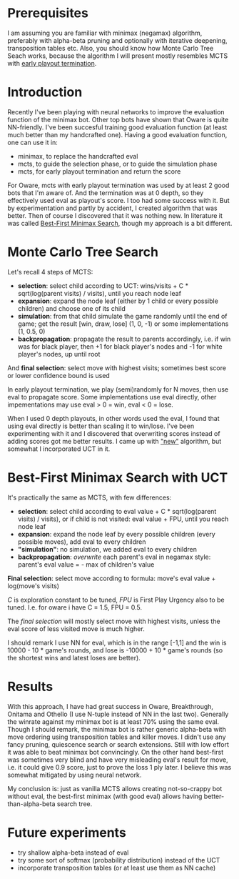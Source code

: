 # Prerequisites

I am assuming you are familiar with minimax (negamax) algorithm, preferably with alpha-beta pruning and optionally with iterative deepening, transposition tables etc. Also, you should know how Monte Carlo Tree Seach works, because the algorithm I will present mostly resembles MCTS with [early playout termination](https://link.springer.com/chapter/10.1007/978-3-319-27992-3_2).


# Introduction

Recently I've been playing with neural networks to improve the evaluation function of the minimax bot. Other top bots have shown that Oware is quite NN-friendly. I've been succesful training good evaluation function (at least much better than my handcrafted one). Having a good evaluation function, one can use it in:
- minimax, to replace the handcrafted eval
- mcts, to guide the selection phase, or to guide the simulation phase
- mcts, for early playout termination and return the score

For Oware, mcts with early playout termination was used by at least 2 good bots that I'm aware of. And the termination was at 0 depth, so they effectively used eval as playout's score. I too had some success with it. But by experimentation and partly by accident, I created algorithm that was better. Then of course I discovered that it was nothing new. In literature it was called [Best-First Minimax Search](https://www.chessprogramming.org/Best-First_Minimax_Search), though my approach is a bit different.


# Monte Carlo Tree Search

Let's recall 4 steps of MCTS:
- **selection**: select child according to UCT: wins/visits + C * sqrt(log(parent visits) / visits), until you reach node leaf
- **expansion**: expand the node leaf (either by 1 child or every possible children) and choose one of its child
- **simulation**: from that child simulate the game randomly until the end of game; get the result [win, draw, lose] (1, 0, -1) or some implementations (1, 0.5, 0)
- **backpropagation**: propagate the result to parents accordingly, i.e. if win was for black player, then +1 for black player's nodes and -1 for white player's nodes, up until root

And **final selection**: select move with highest visits; sometimes best score or lower confidence bound is used

In early playout termination, we play (semi)randomly for N moves, then use eval to propagate score. Some implementations use eval directly, other impementations may use eval > 0 = win, eval < 0 = lose.

When I used 0 depth playouts, in other words used the eval, I found that using eval directly is better than scaling it to win/lose. I've been experimenting with it and I discovered that overwriting scores instead of adding scores got me better results. I came up with ["new"](https://www.microsoft.com/en-us/research/publication/best-first-minimax-search/) algorithm, but somewhat I incorporated UCT in it.


# Best-First Minimax Search with UCT 

It's practically the same as MCTS, with few differences:
- **selection**: select child according to eval value + C * sqrt(log(parent visits) / visits), or if child is not visited: eval value + FPU, until you reach node leaf
- **expansion**: expand the node leaf by every possible children (every possible moves), add eval to every children
- **"simulation"**: no simulation, we added eval to every children
- **backpropagation**: *overwrite* each parent's eval in negamax style: parent's eval value = - max of children's value

**Final selection**: select move according to formula: move's eval value + log(move's visits)

*C* is exploration constant to be tuned, *FPU* is First Play Urgency also to be tuned. I.e. for oware i have C = 1.5, FPU = 0.5.

The *final selection* will mostly select move with highest visits, unless the eval score of less visited move is much higher.

I should remark I use NN for eval, which is in the range [-1,1] and the win is 10000 - 10 * game's rounds, and lose is -10000 + 10 * game's rounds (so the shortest wins and latest loses are better).

# Results

With this approach, I have had great success in Oware, Breakthrough, Onitama and Othello (I use N-tuple instead of NN in the last two). Generally the winrate against my minimax bot is at least 70% using the same eval. Though I should remark, the minimax bot is rather generic alpha-beta with move ordering using transposition tables and killer moves. I didn't use any fancy pruning, quiescence search or search extensions. Still with low effort it was able to beat minimax bot convincingly. On the other hand best-first was sometimes very blind and have very misleading eval's result for move, i.e. it could give 0.9 score, just to prove the loss 1 ply later. I believe this was somewhat mitigated by using neural network.

My conclusion is: just as vanilla MCTS allows creating not-so-crappy bot without eval, the best-first minimax (with good eval) allows having better-than-alpha-beta search tree.


# Future experiments

- try shallow alpha-beta instead of eval
- try some sort of softmax (probability distribution) instead of the UCT
- incorporate transposition tables (or at least use them as NN cache)
